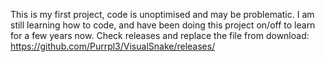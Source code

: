 This is my first project, code is unoptimised and may be problematic. I am still learning how to code, and have been doing this project on/off to learn for a few years now.
Check releases and replace the file from download: https://github.com/Purrpl3/VisualSnake/releases/
